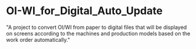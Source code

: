# OI-WI_for_Digital_Auto_Update
"A project to convert OI/WI from paper to digital files that will be displayed on screens according to the machines and production models based on the work order automatically."
